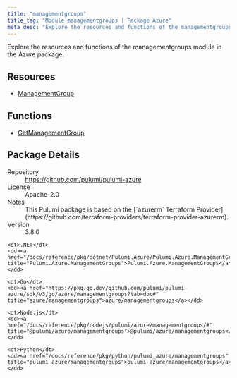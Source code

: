```yaml
---
title: "managementgroups"
title_tag: "Module managementgroups | Package Azure"
meta_desc: "Explore the resources and functions of the managementgroups module in the Azure package."
---
```


<!-- WARNING: this file was generated by Pulumi Docs Generator. -->
<!-- Do not edit by hand unless you're certain you know what you are doing! -->

Explore the resources and functions of the managementgroups module in the Azure package.

<h2 id="resources">Resources</h2>
<ul class="api">
    <li><a href="managementgroup" title="ManagementGroup"><span class="symbol resource"></span>ManagementGroup</a></li>
</ul>

<h2 id="functions">Functions</h2>
<ul class="api">
    <li><a href="getmanagementgroup" title="GetManagementGroup"><span class="symbol function"></span>GetManagementGroup</a></li>
</ul>

<h2 id="package-details">Package Details</h2>
<dl class="package-details">
	<dt>Repository</dt>
	<dd><a href="https://github.com/pulumi/pulumi-azure">https://github.com/pulumi/pulumi-azure</a></dd>
	<dt>License</dt>
	<dd>Apache-2.0</dd>
	<dt>Notes</dt>
	<dd>This Pulumi package is based on the [`azurerm` Terraform Provider](https://github.com/terraform-providers/terraform-provider-azurerm).</dd>
	<dt>Version</dt>
	<dd>3.8.0</dd>
</dl>



<dl class="tabular">

    <dt>.NET</dt>
    <dd><a href="/docs/reference/pkg/dotnet/Pulumi.Azure/Pulumi.Azure.ManagementGroups.html" title="Pulumi.Azure.ManagementGroups">Pulumi.Azure.ManagementGroups</a></dd>

    <dt>Go</dt>
    <dd><a href="https://pkg.go.dev/github.com/pulumi/pulumi-azure/sdk/v3/go/azure/managementgroups?tab=doc#" title="azure/managementgroups">azure/managementgroups</a></dd>

    <dt>Node.js</dt>
    <dd><a href="/docs/reference/pkg/nodejs/pulumi/azure/managementgroups/#" title="@pulumi/azure/managementgroups">@pulumi/azure/managementgroups</a></dd>

    <dt>Python</dt>
    <dd><a href="/docs/reference/pkg/python/pulumi_azure/managementgroups" title="pulumi_azure/managementgroups">pulumi_azure/managementgroups</a></dd>

</dl>


